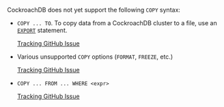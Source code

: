 CockroachDB does not yet support the following `COPY` syntax:

- `COPY ... TO`. To copy data from a CockroachDB cluster to a file, use an [`EXPORT`](export.html) statement.

    [Tracking GitHub Issue](https://github.com/cockroachdb/cockroach/issues/41608)

- Various unsupported `COPY` options (`FORMAT`, `FREEZE`, etc.)

    [Tracking GitHub Issue](https://github.com/cockroachdb/cockroach/issues/41608)

- `COPY ... FROM ... WHERE <expr>`

    [Tracking GitHub Issue](https://github.com/cockroachdb/cockroach/issues/54580)
